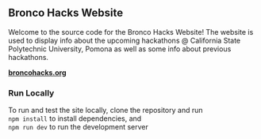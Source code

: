 <div align="left">
  <h2 align="left">Bronco Hacks Website</h2>

  Welcome to the source code for the Bronco Hacks Website! The website is used to display info about the upcoming hackathons @ California State Polytechnic University, Pomona as well as some info about previous hackathons.

  <a href="https://broncohacks.com"><strong>broncohacks.org</strong></a>
  
  <!-- <img src="./thumbnail.jpg" alt="Thumbnail" title="Desktop Demo" /> -->
</div>

### Run Locally

To run and test the site locally, clone the repository and run<br/>
``npm install`` to install dependencies, and<br/>
``npm run dev`` to run the development server
